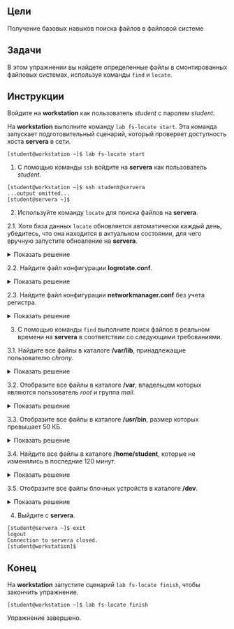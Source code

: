 ## Цели

Получение базовых навыков поиска файлов в файловой системе

## Задачи

В этом упражнении вы найдете определенные файлы в смонтированных файловых системах, используя команды `find` и `locate`.

## Инструкции

Войдите на **workstation** как пользователь *student* с паролем *student*.

На **workstation** выполните команду `lab fs-locate start`. Эта команда запускает подготовительный сценарий, который проверяет доступность хоста **servera** в сети.

```
[student@workstation ~]$ lab fs-locate start
```

1.	С помощью команды `ssh` войдите на **servera** как пользователь *student*.

  ```
  [student@workstation ~]$ ssh student@servera
  ...output omitted...
  [student@servera ~]$ 
  ```

2.	Используйте команду `locate` для поиска файлов на **servera**.

  2.1.	Хотя база данных `locate` обновляется автоматически каждый день, убедитесь, что она находится в актуальном состоянии, для чего вручную запустите обновление на **servera**. 

  <details>
  <summary>Показать решение</summary>

  ```
  [student@servera ~]$ sudo updatedb
  [sudo] password for student: student
  [student@servera ~]$ 
  ```
  </details>

  2.2.	Найдите файл конфигурации **logrotate.conf**.

  <details>
  <summary>Показать решение</summary>

  ```
  [student@servera ~]$ locate logrotate.conf
  /etc/logrotate.conf
  /usr/share/man/man5/logrotate.conf.5.gz
  ```
  </details>

  2.3.	Найдите файл конфигурации **networkmanager.conf** без учета регистра.

  <details>
  <summary>Показать решение</summary>

  ```
  [student@servera ~]$ locate -i networkmanager.conf
  /etc/NetworkManager/NetworkManager.conf
  /etc/dbus-1/system.d/org.freedesktop.NetworkManager.conf
  /usr/share/man/man5/NetworkManager.conf.5.gz
  ```
  </details>

3.	С помощью команды `find` выполните поиск файлов в реальном времени на **servera** в соответствии со следующими требованиями.

  3.1.	Найдите все файлы в каталоге **/var/lib**, принадлежащие пользователю *chrony*.

  <details>
  <summary>Показать решение</summary>


  Используйте команду `sudo`, так как файлы внутри каталога **/var/lib** принадлежат пользователю *root*.

  ```
  [student@servera ~]$ sudo find /var/lib -user chrony
  [sudo] password for student: student
  /var/lib/chrony
  /var/lib/chrony/drift
  ```
  </details>

  3.2.	Отобразите все файлы в каталоге **/var**, владельцем которых являются пользователь *root* и группа *mail*.

  <details>
  <summary>Показать решение</summary>

  ```
  [student@servera ~]$ sudo find /var -user root -group mail
  /var/spool/mail
  ```
  </details>

  3.3.	Отобразите все файлы в каталоге **/usr/bin**, размер которых превышает 50 КБ.

  <details>
  <summary>Показать решение</summary>

  ```
  [student@servera ~]$ find /usr/bin -size +50k
  /usr/bin/iconv
  /usr/bin/locale
  /usr/bin/localedef
  /usr/bin/cmp
  ...output omitted...
  ```
  </details>

  3.4.	Найдите все файлы в каталоге **/home/student**, которые не изменялись в последние 120 минут.

  <details>
  <summary>Показать решение</summary>

  ```
  [student@servera ~]$ find /home/student -mmin +120
  /home/student/.bash_logout
  /home/student/.bash_profile
  /home/student/.bashrc
  ...output omitted...
  ```
  </details>

  3.5.	Отобразите все файлы блочных устройств в каталоге **/dev**.

  <details>
  <summary>Показать решение</summary>

  ```
  [student@servera ~]$ find /dev -type b
  /dev/vdd
  /dev/vdc
  /dev/vdb
  /dev/vda3
  /dev/vda2
  /dev/vda1
  /dev/vda
  ```
  </details>

4.	Выйдите с **servera**.

  ```
  [student@servera ~]$ exit
  logout
  Connection to servera closed.
  [student@workstation]$ 
  ```

## Конец

На **workstation** запустите сценарий `lab fs-locate finish`, чтобы закончить упражнение.

```
[student@workstation ~]$ lab fs-locate finish
```

Упражнение завершено.
